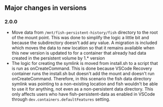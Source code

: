 ## Major changes in versions

### 2.0.0

- Move data from `/mnt/fish-persistent-history/fish` directory to the root of
  the mount point. This was done to simplify the logic a little bit and because
  the subdirectory doesn't add any value.
  A migration is included which moves the data to new location so that it
  remains available when this new version is updated to for a container that
  already had data created in the persistent volume by 1.\* version
- The logic for creating the symlink is moved from install.sh to a script that
  is run as onCreateCommand. This is done because VSCode Recovery container
  runs the install.sh but doesn't add the mount and doesn't run
  onCreateCommand. Therefore, in this scenario the fish data directory symlink
  was pointing to a non-existing location and fish wouldn't be able to use it
  for anything, not even as a non-persistent data directory. This only affects
  users who have fish-persistent-data as enabled in VSCode through
  `dev.containers.defaultFeatures` setting.
